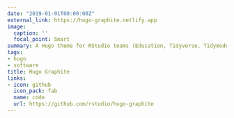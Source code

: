```yaml
---
date: "2019-01-01T00:00:00Z"
external_link: https://hugo-graphite.netlify.app
image:
  caption: ''
  focal_point: Smart
summary: A Hugo theme for RStudio teams (Education, Tidyverse, Tidymodels)
tags:
- hugo
- software
title: Hugo Graphite
links:
- icon: github
  icon_pack: fab
  name: code
  url: https://github.com/rstudio/hugo-graphite
---
```

